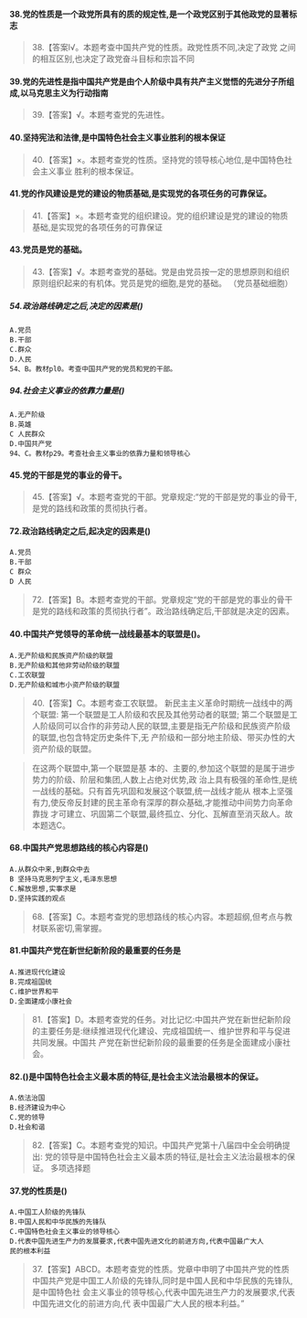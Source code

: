 #### 38.党的性质是一个政党所具有的质的规定性,是一个政党区别于其他政党的显著标志
>   38.【答案l√。本题考查中国共产党的性质。政党性质不同,决定了政党
    之间的相互区别,也决定了政党奋斗目标和宗旨不同

#### 39.党的先进性是指中国共产党是由个人阶级中具有共产主义觉悟的先进分子所组成,以马克思主义为行动指南
>   39.【答案】√。本题考查党的先进性。

#### 40.坚持宪法和法律,是中国特色社会主义事业胜利的根本保证
>   40.【答案】×。本题考查党的性质。坚持党的领导核心地位,是中国特色社会主义事业
    胜利的根本保证。

#### 41.党的作风建设是党的建设的物质基础,是实现党的各项任务的可靠保证。
>   41.【答案】×。本题考查党的组织建设。党的组织建设是党的建设的物质
    基础,是实现党的各项任务的可靠保证

#### 43.党员是党的基础。
>   43.【答案】√。本题考查党的基础。党是由党员按一定的思想原则和组织
    原则组织起来的有机体。党员是党的细胞,是党的基础。
    （党员基础细胞）

##### 54.政治路线确定之后,决定的因素是()
    A.党员
    B.干部
    C.群众
    D.人民
    54、B。教材pl0。考查中国共产党的党员和党的干部。

##### 94.社会主义事业的依靠力量是()
    A.无产阶级
    B.英雄
    C 人民群众
    D.中国共产党
    94、C。教材p29。考查社会主义事业的依靠力量和领导核心    

#### 45.党的干部是党的事业的骨干。
>   45.【答案】√。本题考查党的干部。党章规定:“党的干部是党的事业的骨干,
    是党的路线和政策的贯彻执行者。
 
#### 72.政治路线确定之后,起决定的因素是()
    A.党员
    B.干部
    C 群众
    D 人民
>   72.【答案】B。本题考查党的干部。党章规定“党的干部是党的事业的骨干
    是党的路线和政策的贯彻执行者”。政治路线确定后,干部就是决定的因素。

 
#### 40.中国共产党领导的革命统一战线最基本的联盟是()。
    A.无产阶级和民族资产阶级的联盟
    B.无产阶级和其他非劳动阶级的联盟
    C.工农联盟
    D.无产阶级和城市小资产阶级的联盟
>   40.【答案】C。本题考查工农联盟。
新民主主义革命时期统一战线中的两个联盟:
第一个联盟是工人阶级和农民及其他劳动者的联盟;
第二个联盟是工人阶级同可以合作的非劳动人民的联盟,主要是指无产阶级和民族资产阶级的联盟,也包含特定历史条件下,无
    产阶级和一部分地主阶级、带买办性的大资产阶级的联盟。

>   在这两个联盟中,第一个联盟是基
    本的、主要的,参加这个联盟的是属于进步势力的阶级、阶层和集团,人数上占绝对优势,政
    治上具有极强的革命性,是统一战线的基础。只有首先巩固和发展这个联盟,统一战线才能从
    根本上坚强有力,使反帝反封建的民主革命有深厚的群众基础,才能推动中间势力向革命靠拢
    才可建立、巩固第二个联盟,最终孤立、分化、瓦解直至消灭敌人。故本题选C。
 
#### 68.中国共产党思想路线的核心内容是()
    A.从群众中来,到群众中去
    B 坚持马克思列宁主义,毛泽东思想
    C.解放思想,实事求是
    D.坚持实践的观点
>   68.【答案】C。本题考查党的思想路线的核心内容。本题超纲,但考点与教
    材联系密切,需掌握。
   
#### 81.中国共产党在新世纪新阶段的最重要的任务是
    A.推进现代化建设
    B.完成祖国统
    C.维护世界和平
    D.全面建成小康社会
>   81.【答案】D。本题考查党的任务。对比记忆:中国共产党在新世纪新阶段
    的主要任务是:继续推进现代化建设、完成祖国统一、维护世界和平与促进共同发展。中国共
    产党在新世纪新阶段的最重要的任务是全面建成小康社会。
    
#### 82.()是中国特色社会主义最本质的特征,是社会主义法治最根本的保证。
    A.依法治国
    B.经济建设为中心
    C.党的领导
    D.社会和谐
    
>   82.【答案】C。本题考查党的知识。中国共产党第十八届四中全会明确提出:
    党的领导是中国特色社会主义最本质的特征,是社会主义法治最根本的保证。
    多项选择题
   
#### 37.党的性质是()
    A.中国工人阶级的先锋队
    B.中国人民和中华民族的先锋队
    C.中国特色社会主义事业的领导核心
    D.代表中国先进生产力的发展要求,代表中国先进文化的前进方向,代表中国最广大人
    民的根本利益
>   37.【答案】ABCD。本题考查党的性质。党章中申明了中国共产党的性质
    中国共产党是中国工人阶级的先锋队,同时是中国人民和中华民族的先锋队,是中国特色社
    会主义事业的领导核心,代表中国先进生产力的发展要求,代表中国先进文化的前进方向,代
    表中国最广大人民的根本利益。”





